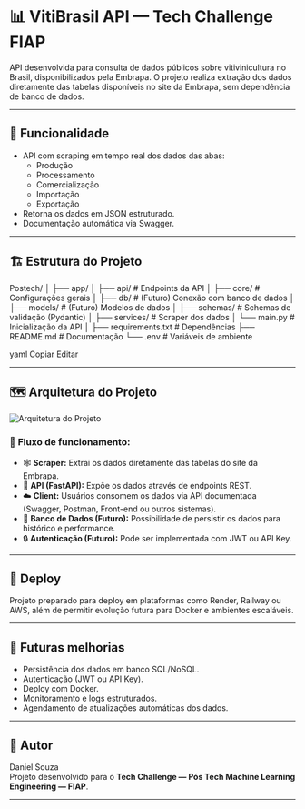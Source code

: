 # 📊 VitiBrasil API — Tech Challenge FIAP

API desenvolvida para consulta de dados públicos sobre vitivinicultura no Brasil, disponibilizados pela Embrapa. O projeto realiza extração dos dados diretamente das tabelas disponíveis no site da Embrapa, sem dependência de banco de dados.

---

## 🚀 Funcionalidade

- API com scraping em tempo real dos dados das abas:
  - Produção
  - Processamento
  - Comercialização
  - Importação
  - Exportação
- Retorna os dados em JSON estruturado.
- Documentação automática via Swagger.

---

## 🏗️ Estrutura do Projeto

Postech/
│
├── app/
│ ├── api/ # Endpoints da API
│ ├── core/ # Configurações gerais
│ ├── db/ # (Futuro) Conexão com banco de dados
│ ├── models/ # (Futuro) Modelos de dados
│ ├── schemas/ # Schemas de validação (Pydantic)
│ ├── services/ # Scraper dos dados
│ └── main.py # Inicialização da API
│
├── requirements.txt # Dependências
├── README.md # Documentação
└── .env # Variáveis de ambiente

yaml
Copiar
Editar

---

## 🗺️ Arquitetura do Projeto

![Arquitetura do Projeto](./A_flowchart-style_digital_diagram_illustrates_the_.png)

### 🔗 **Fluxo de funcionamento:**
- 🕸️ **Scraper:** Extrai os dados diretamente das tabelas do site da Embrapa.
- 🔗 **API (FastAPI):** Expõe os dados através de endpoints REST.
- ☁️ **Client:** Usuários consomem os dados via API documentada (Swagger, Postman, Front-end ou outros sistemas).
- 💾 **Banco de Dados (Futuro):** Possibilidade de persistir os dados para histórico e performance.
- 🔒 **Autenticação (Futuro):** Pode ser implementada com JWT ou API Key.

---

## 🚀 Deploy

Projeto preparado para deploy em plataformas como Render, Railway ou AWS, além de permitir evolução futura para Docker e ambientes escaláveis.

---

## 🚀 Futuras melhorias

- Persistência dos dados em banco SQL/NoSQL.
- Autenticação (JWT ou API Key).
- Deploy com Docker.
- Monitoramento e logs estruturados.
- Agendamento de atualizações automáticas dos dados.

---

## 🧠 Autor

Daniel Souza  
Projeto desenvolvido para o **Tech Challenge — Pós Tech Machine Learning Engineering — FIAP**.

---